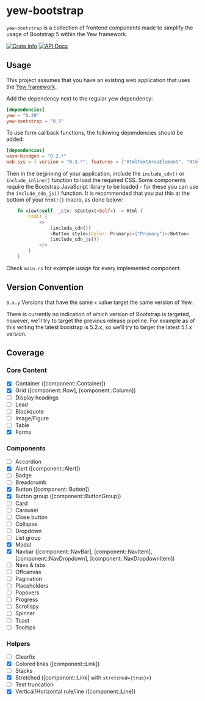 # yew-bootstrap
`yew-bootstrap` is a collection of frontend components made to simplify the usage of Bootstrap 5 within the Yew framework.

<a href="https://crates.io/crates/yew-bootstrap"><img alt="Crate info" src="https://img.shields.io/crates/v/yew-bootstrap.svg" /></a>
<a href="https://docs.rs/yew-bootstrap/"><img alt="API Docs" src="https://img.shields.io/badge/docs.rs-yew--bootstrap-green"/></a>

## Usage

This project assumes that you have an existing web application that uses the [Yew framework](https://yew.rs/).

Add the dependency next to the regular yew dependency:

```toml
[dependencies]
yew = "0.20"
yew-bootstrap = "0.5"
```

To use form callback functions, the following dependencies should be added:

```toml
[dependencies]
wasm-bindgen = "0.2.*"
web-sys = { version = "0.3.*", features = ["HtmlTextAreaElement", "HtmlSelectElement"] }
```

Then in the beginning of your application, include the `include_cdn()` or `include_inline()` function to load the required CSS. Some components require the Bootstrap JavaScript
library to be loaded - for these you can use the `include_cdn_js()` function. It is recommended that you put this at the bottom of your `html!{}` macro, as done below:

```Rust
    fn view(&self, _ctx: &Context<Self>) -> Html {
        html! {
            <>
                {include_cdn()}
                <Button style={Color::Primary}>{"Primary"}</Button>
                {include_cdn_js()}
            </>
        }
    }
```

Check `main.rs` for example usage for every implemented component.

## Version Convention
`0.x.y` 
Versions that have the same `x` value target the same version of Yew.

There is currently no indication of which version of Bootstrap is targeted, however, we’ll try to target the previous release pipeline. For example as of this writing the latest boostrap is 5.2.x, so we’ll try to target the latest 5.1.x version.

## Coverage

### Core Content

- [X] Container ([component::Container])
- [X] Grid ([component::Row], [component::Column])
- [ ] Display headings
- [ ] Lead
- [ ] Blockquote
- [ ] Image/Figure
- [ ] Table
- [x] Forms

### Components

- [ ] Accordion
- [x] Alert ([component::Alert])
- [ ] Badge
- [ ] Breadcrumb
- [x] Button ([component::Button])
- [x] Button group ([component::ButtonGroup])
- [ ] Card
- [ ] Carousel
- [ ] Close button
- [ ] Collapse
- [ ] Dropdown
- [ ] List group
- [x] Modal
- [x] Navbar ([component::NavBar], [component::NavItem], [component::NavDropdown], [component::NavDropdownItem])
- [ ] Navs & tabs
- [ ] Offcanvas
- [ ] Pagination
- [ ] Placeholders
- [ ] Popovers
- [ ] Progress
- [ ] Scrollspy
- [ ] Spinner
- [ ] Toast
- [ ] Tooltips

### Helpers

- [ ] Clearfix
- [x] Colored links ([component::Link])
- [ ] Stacks
- [x] Stretched ([component::Link] with `stretched={true}>`)
- [ ] Text truncation
- [X] Vertical/Horizontal rule/line ([component::Line])
